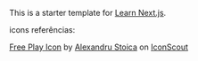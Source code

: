 This is a starter template for [Learn Next.js](https://nextjs.org/learn).



icons referências:

<a href="https://iconscout.com/icons/play" target="_blank">Free Play Icon</a> by <a href="https://iconscout.com/contributors/alexandru-stoica">Alexandru Stoica</a> on <a href="https://iconscout.com">IconScout</a>